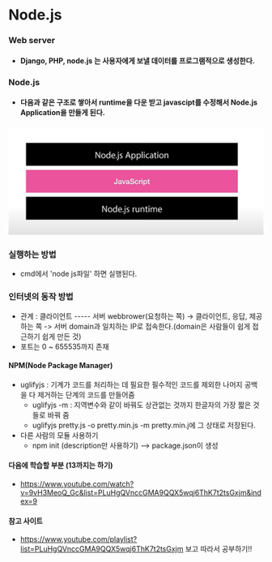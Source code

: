 # Node.js

### Web server
- #### Django, PHP, node.js 는 사용자에게 보낼 데이터를 프로그램적으로 생성한다.
### Node.js
- #### 다음과 같은 구조로 쌓아서 runtime을 다운 받고 javascipt를 수정해서 Node.js Application을 만들게 된다.
<img src = "img\node.js-1.png"  alt = "1">

### 실행하는 방법
- cmd에서 'node js파일' 하면 실행된다.


### 인터넷의 동작 방법
- 관계 : 클라이언트 ----- 서버
webbrower(요청하는 쪽) -> 클라이언트, 
응답, 제공하는 쪽 -> 서버
domain과 일치하는 IP로 접속한다.(domain은 사람들이 쉽게 접근하기 쉽게 만든 것)
- 포트는 0 ~ 655535까지 존재

#### NPM(Node Package Manager)
- uglifyjs : 기계가 코드를 처리하는 데 필요한 필수적인 코드를 제외한 나머지 공백을 다 제거하는 단계의 코드를 만들어줌
    - uglifyjs -m : 지역변수와 같이 바꿔도 상관없는 것까지 한글자의 가장 짧은 것들로 바꿔 줌
    - uglifyjs pretty.js -o pretty.min.js -m
    pretty.min.j에 그 상태로 저장된다.
- 다른 사람의 모듈 사용하기
    - npm init (description만 사용하기) --> package.json이 생성


#### 다음에 학습할 부분 (13까지는 하기)
- https://www.youtube.com/watch?v=9vH3MeoQ_Gc&list=PLuHgQVnccGMA9QQX5wqj6ThK7t2tsGxjm&index=9
#### 참고 사이트
- https://www.youtube.com/playlist?list=PLuHgQVnccGMA9QQX5wqj6ThK7t2tsGxjm
    보고 따라서 공부하기!!

